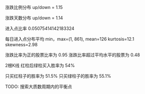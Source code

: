 涨跌比例分布
up/down = 1.15

涨跌天数分布
up/down = 1.14

进入点比率
0.05075414142183324

每日进入点分布平均
min，max=(1, 861),
mean=126
kurtosis=12.1
skewness=2.98

涨跌比率为正的股票比率为 0.95
涨跌比率超过平均水平的股票为 0.48

2根K线 红柱后绿柱买入胜率为 54%

只买红柱子的胜率为 51.5%
只买绿柱子的胜率为 55.1%

TODO:
搜索大质数周期内的平衡点
